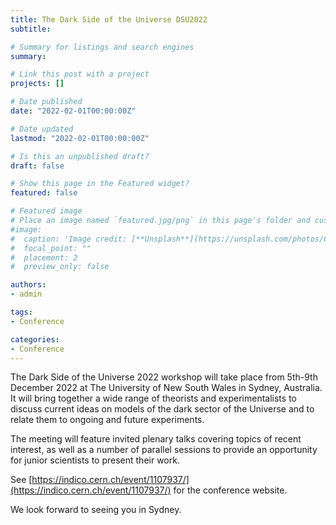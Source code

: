 ```yaml
---
title: The Dark Side of the Universe DSU2022
subtitle: 

# Summary for listings and search engines
summary: 

# Link this post with a project
projects: []

# Date published
date: "2022-02-01T00:00:00Z"

# Date updated
lastmod: "2022-02-01T00:00:00Z"

# Is this an unpublished draft?
draft: false

# Show this page in the Featured widget?
featured: false

# Featured image
# Place an image named `featured.jpg/png` in this page's folder and customize its options here.
#image:
#  caption: 'Image credit: [**Unsplash**](https://unsplash.com/photos/CpkOjOcXdUY)'
#  focal_point: ""
#  placement: 2
#  preview_only: false

authors:
- admin

tags:
- Conference

categories:
- Conference
---
```


The Dark Side of the Universe 2022 workshop will take place from 5th-9th December 2022 at The University of New South Wales in Sydney, Australia.  It will bring together a wide range of theorists and experimentalists to discuss current ideas on models of the dark sector of the Universe and to relate them to ongoing and future experiments.

The meeting will feature invited plenary talks covering topics of recent interest, as well as a number of parallel sessions to provide an opportunity for junior scientists to present their work.

See [https://indico.cern.ch/event/1107937/](https://indico.cern.ch/event/1107937/) for the conference website. 

We look forward to seeing you in Sydney.


